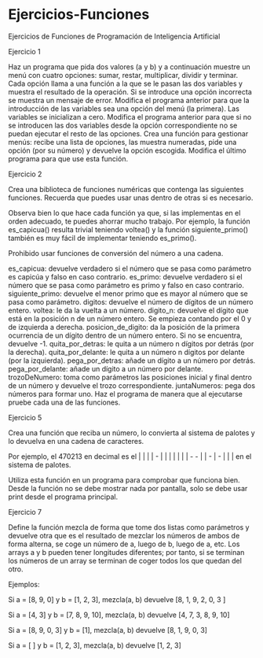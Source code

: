 # Ejercicios-Funciones
Ejercicios de Funciones de Programación de Inteligencia Artificial

Ejercicio 1

Haz un programa que pida dos valores (a y b) y a continuación muestre un menú con cuatro opciones: sumar, restar, multiplicar, dividir y terminar. Cada opción llama a una función a la que se le pasan las dos variables y muestra el resultado de la operación. Si se introduce una opción incorrecta se muestra un mensaje de error.
Modifica el programa anterior para que la introducción de las variables sea una opción del menú (la primera). Las variables se inicializan a cero.
Modifica el programa anterior para que si no se introducen las dos variables desde la opción correspondiente no se puedan ejecutar el resto de las opciones.
Crea una función para gestionar menús: recibe una lista de opciones, las muestra numeradas, pide una opción (por su número) y devuelve la opción escogida. Modifica el último programa para que use esta función. 

Ejercicio 2

Crea una biblioteca de funciones numéricas que contenga las siguientes funciones. Recuerda que puedes usar unas dentro de otras si es necesario.

Observa bien lo que hace cada función ya que, si las implementas en el orden adecuado, te puedes ahorrar mucho trabajo. Por ejemplo, la función es_capicua() resulta trivial teniendo voltea() y la función siguiente_primo() también es muy fácil de implementar teniendo es_primo().

Prohibido usar funciones de conversión del número a una cadena.

es_capicua: devuelve verdadero si el número que se pasa como parámetro es capicúa y falso en caso contrario.
es_primo: devuelve verdadero si el número que se pasa como parámetro es primo y falso en caso contrario.
siguiente_primo: devuelve el menor primo que es mayor al número que se pasa como parámetro.
digitos: devuelve el número de dígitos de un número entero.
voltea: le da la vuelta a un número.
digito_n: devuelve el dígito que está en la posición n de un número entero. Se empieza contando por el 0 y de izquierda a derecha.
posicion_de_digito: da la posición de la primera ocurrencia de un dígito dentro de un número entero. Si no se encuentra, devuelve -1.
quita_por_detras: le quita a un número n dígitos por detrás (por la derecha).
quita_por_delante: le quita a un número n dígitos por delante (por la izquierda).
pega_por_detras: añade un dígito a un número por detrás.
pega_por_delante: añade un dígito a un número por delante.
trozoDeNumero: toma como parámetros las posiciones inicial y final dentro de un número y devuelve el trozo correspondiente.
juntaNumeros: pega dos números para formar uno.
Haz el programa de manera que al ejecutarse pruebe cada una de las funciones.

Ejercicio 5

Crea una función que reciba un número, lo convierta al sistema de palotes y lo devuelva en una cadena de caracteres. 

Por ejemplo, el 470213 en decimal es el | | | | - | | | | | | | - - | | - | - | | | en el sistema de palotes. 

Utiliza esta función en un programa para comprobar que funciona bien. Desde la función no se debe mostrar nada por pantalla, solo se debe usar print desde el programa principal.

Ejercicio 7

Define la función mezcla de forma que tome dos listas como parámetros y devuelve otra que es el resultado de mezclar los números de ambos de forma alterna, se coge un número de a, luego de b, luego de a, etc. Los arrays a y b pueden tener longitudes diferentes; por tanto, si se terminan los números de un array se terminan de coger todos los que quedan del otro.

Ejemplos:

Si a = [8, 9, 0] y b = [1, 2, 3], mezcla(a, b) devuelve [8, 1, 9, 2, 0, 3 ]

Si a = [4, 3] y b = [7, 8, 9, 10], mezcla(a, b) devuelve [4, 7, 3, 8, 9, 10]

Si a = [8, 9, 0, 3] y b = [1], mezcla(a, b) devuelve [8, 1, 9, 0, 3]

Si a = [ ] y b = [1, 2, 3], mezcla(a, b) devuelve [1, 2, 3]

